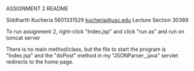 ASSIGNMENT 2 README

Siddharth Kucheria
5601331529
kucheria@usc.edu
Lecture Section 30389

To run assignment 2, right-click "Index.jsp" and click "run as" and run on tomcat server

There is no main method/class, but the file to start the program is "Index.jsp" and the "doPost" method in my "JSONParser_.java" servlet redirects to the home page. 
